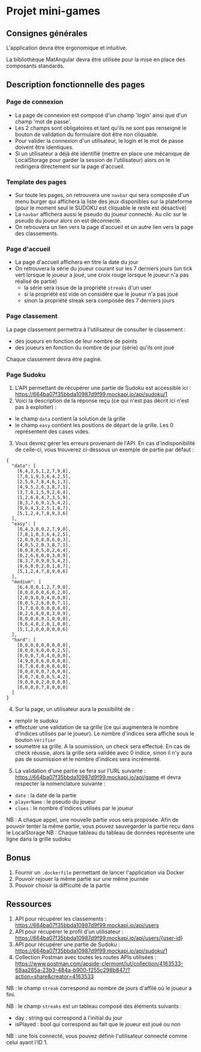 # Projet mini-games

## Consignes générales

L'application devra être ergonomique et intuitive.

La bibliothèque MatAngular devra être utilisée pour la mise en place des composants standards.

## Description fonctionnelle des pages

### Page de connexion

- La page de connexion est composé d'un champ 'login' ainsi que d'un champ 'mot de passe'.
- Les 2 champs sont obligatoires et tant qu'ils ne sont pas renseigné le bouton de validation du formulaire doit être non cliquable.
- Pour valider la connexion d'un utilisateur, le login et le mot de passe doivent être identiques.
- Si un utilisateur a déjà été identifié (mettre en place une mécanique de LocalStorage pour garder la session de l'utilisateur) alors on le redirigera directement sur la page d'accueil.

### Template des pages

- Sur toute les pages, on retrouvera une `navbar` qui sera composée d'un menu burger qui affichera la liste des jeux disponibles sur la plateforme (pour le moment seul le SUDOKU est cliquable le reste est désactivé)
- La `navbar` affichera aussi le pseudo du joueur connecté. Au clic sur le pseudo du joueur alors on est déconnecté.
- On retrouvera un lien vers la page d'accueil et un autre lien vers la page des classements.

### Page d'accueil

- La page d'accueil affichera en titre la date du jour
- On retrouvera la série du joueur courant sur les 7 derniers jours (un tick vert lorsque le joueur a joué, une croix rouge lorsque le joueur n'a pas réalisé de partie)
  - la série sera issue de la propriété `streaks` d'un user
  - si la propriété est vide on considère que le joueur n'a pas joué
  - sinon la propriété streak sera composée des 7 derniers jours

### Page classement

La page classement permettra à l'utilisateur de consulter le classement :
 - des joueurs en fonction de leur nombre de points
 - des joueurs en fonction du nombre de jour (série) qu'ils ont joué

Chaque classement devra être paginé.

### Page Sudoku

1. L'API permettant de récupérer une partie de Sudoku est accessible ici : https://664ba07f35bbda10987d9f99.mockapi.io/api/sudoku/1
2. Voici la description de la réponse reçu (ce qui n'est pas décrit ici n'est pas à exploiter) : 
 - le champ `data` contient la solution de la grille
 - le champ `easy` contient les positions de départ de la grille. Les 0 représentent des cases vides.
3. Vous devrez gérer les erreurs provenant de l'API.
   En cas d'indisponibilité de celle-ci, vous trouverez ci-dessous un exemple de partie par défaut :

```
{
  "data": [
  	[6,4,3,5,1,2,7,9,8],
  	[7,8,1,9,3,6,4,2,5],
  	[2,5,9,7,8,4,6,1,3],
  	[4,9,5,2,6,3,8,7,1],
  	[3,7,8,1,5,9,2,6,4],
  	[1,2,6,8,4,7,3,5,9],
  	[8,3,7,6,9,1,5,4,2],
  	[9,6,4,3,2,5,1,8,7],
  	[5,1,2,4,7,8,9,3,6]
  ],  
  "easy": [
  	[0,4,3,0,0,2,7,9,0],
  	[7,8,1,0,3,6,4,2,5],
  	[2,0,9,0,8,0,6,0,3],
  	[4,0,5,2,0,3,8,7,1],
  	[0,0,8,0,5,0,2,6,4],
  	[0,2,6,8,0,0,3,0,9],
  	[8,3,7,0,9,0,5,4,2],
  	[9,6,0,0,2,0,1,8,7],
  	[5,1,2,4,7,8,9,0,6]
  ],  
  "medium": [
  	[6,4,0,0,1,2,7,9,0],
  	[0,0,0,0,0,6,0,2,0],
  	[2,0,9,0,0,4,0,0,0],
  	[0,0,5,2,6,0,0,7,1],
  	[3,7,0,0,0,0,0,0,0],
  	[0,2,6,8,0,0,3,0,9],
  	[8,0,0,6,9,1,0,0,0],
  	[9,6,4,0,2,0,1,0,0],
  	[5,1,2,0,0,0,0,0,6]
  ],  
  "hard": [
  	[0,0,0,0,0,0,0,0,0],
  	[0,0,0,9,0,0,0,2,5],
  	[0,0,0,7,0,4,0,0,0],
  	[4,9,0,0,6,0,0,0,0],
  	[0,7,0,0,0,0,0,6,0],
  	[0,0,0,0,0,7,0,0,0],
  	[0,0,7,0,0,0,5,4,2],
  	[9,0,0,0,2,0,0,0,0],
  	[0,0,0,0,7,8,0,0,0]
  ]
}

```
   
4. Sur la page, un utilisateur aura la possibilité de : 
 - remplir le sudoku
 - effectuer une validation de sa grille (ce qui augmentera le nombre d'indices utilisés par le joueur). Le nombre d'indices sera affiché sous le bouton `Vérifier`
 - soumettre sa grille. A la soumission, un check sera effectué. En cas de check réussie, alors la grille sera validée avec 0 indice, sinon il n'y aura pas de soumission et le nombre d'indices sera incrémenté.
5. La validation d'une partie se fera sur l'URL suivante : https://664ba07f35bbda10987d9f99.mockapi.io/api/game et devra respecter la nomenclature suivante :
 - `date` : la date de la partie
 - `playerName` : le pseudo du joueur
 - `clues` : le nombre d'indices utilisés par le joueur

NB : A chaque appel, une nouvelle partie vous sera proposée. Afin de pouvoir tenter la même partie, vous pouvez sauvegarder la partie reçu dans le LocalStorage
NB : Chaque tableau du tableau de données représente une ligne dans la grille sudoku

## Bonus

1. Fournir un `.dockerfile` permettant de lancer l'application via Docker
2. Pouvoir rejouer la même partie sur une même journée
3. Pouvoir choisir la difficulté de la partie

## Ressources 

1. API pour récupérer les classements : https://664ba07f35bbda10987d9f99.mockapi.io/api/users
2. API pour récupérer le profil d'un utilisateur : https://664ba07f35bbda10987d9f99.mockapi.io/api/users/{user-id}
3. API pour récupérer une partie de Sudoku : https://664ba07f35bbda10987d9f99.mockapi.io/api/sudoku/1
3. Collection Postman avec toutes les routes APIs utilisées : https://www.postman.com/apside-clermont/iut/collection/4163533-68aa265a-23b3-484a-b900-f255c298b847/?action=share&creator=4163533

NB : le champ `streak` correspond au nombre de jours d'affilé où le joueur a fini.

NB : le champ `streaks` est un tableau composé des éléments suivants : 
- day : string qui correspond à l'initial du jour
- isPlayed : bool qui correspond au fait que le joueur est joué ou non

NB : une fois connecté, vous pouvez définir l'utilisateur connecté comme celui ayant l'ID 1.
